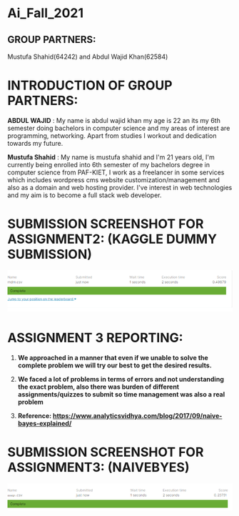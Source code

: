 # Ai_Fall_2021

## GROUP PARTNERS:
Mustufa Shahid(64242) and 
Abdul Wajid Khan(62584)

# INTRODUCTION OF GROUP PARTNERS:
**ABDUL WAJID** : My name is abdul wajid khan my age is 22 an its my 6th semester doing bachelors in computer science  and my areas of interest are programming, networking. Apart from studies I workout and dedication towards my future.

**Mustufa Shahid** : My name is mustufa shahid and I'm 21 years old, I'm currently being enrolled into 6th semester of my bachelors degree in computer science from PAF-KIET, I work as a freelancer in some services which includes wordpress cms website customization/management and also as a domain and web hosting provider. I've interest in web technologies and my aim is to become a full stack web developer.


# SUBMISSION SCREENSHOT FOR ASSIGNMENT2: (KAGGLE DUMMY SUBMISSION)

![](nov21%20-%20KaggleCompetition/score1.PNG)

# ASSIGNMENT 3 REPORTING:
1. **We approached in a manner that even if we unable to solve the complete problem we will try our best to get the desired results.**

2. **We faced a lot of problems in terms of errors and not understanding the exact problem, also there was burden of different assignments/quizzes to submit so time management was also a real problem**

3. **Reference: https://www.analyticsvidhya.com/blog/2017/09/naive-bayes-explained/**

# SUBMISSION SCREENSHOT FOR ASSIGNMENT3: (NAIVEBYES)
![](Assign02-Naive%20Bayes/submission3.png)

